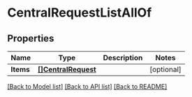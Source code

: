 # CentralRequestListAllOf

## Properties

Name | Type | Description | Notes
------------ | ------------- | ------------- | -------------
**Items** | [**[]CentralRequest**](CentralRequest.md) |  | [optional] 

[[Back to Model list]](../README.md#documentation-for-models) [[Back to API list]](../README.md#documentation-for-api-endpoints) [[Back to README]](../README.md)


